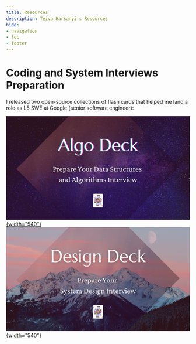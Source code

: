 ```yaml
---
title: Resources
description: Teiva Harsanyi's Resources
hide:
- navigation
- toc
- footer
---
```


# Coding and System Interviews Preparation

I released two open-source collections of flash cards that helped me land a role as L5 SWE at Google (senior software engineer):

[![](img/algodeck.png){width="540"}](https://deckly.dev)
[![](img/designdeck.png){width="540"}](https://deckly.dev/designdeck)
